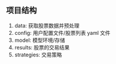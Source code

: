 ## 项目结构

1. data: 获取股票数据并预处理
2. config: 用户配置文件/股票列表 yaml 文件
3. model: 模型环境/存储
4. results: 股票的交易结果
5. strategies: 交易策略